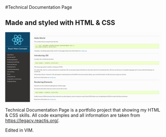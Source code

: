#Technical Documentation Page
## Made and styled with HTML & CSS

![Main content finished. I'm planning to add syntax style later.](/img/react-docs.html.png)

Technical Documentation Page is a portfolio project that showing my HTML & CSS skills.
All code examples and all information are taken from https://legacy.reactjs.org/.

Edited in VIM.
